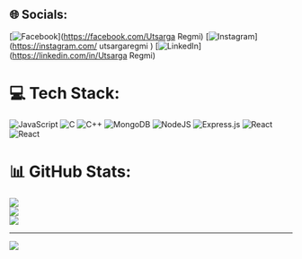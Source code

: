 
## 🌐 Socials:
[![Facebook](https://img.shields.io/badge/Facebook-%231877F2.svg?logo=Facebook&logoColor=white)](https://facebook.com/Utsarga Regmi) [![Instagram](https://img.shields.io/badge/Instagram-%23E4405F.svg?logo=Instagram&logoColor=white)](https://instagram.com/ utsargaregmi ) [![LinkedIn](https://img.shields.io/badge/LinkedIn-%230077B5.svg?logo=linkedin&logoColor=white)](https://linkedin.com/in/Utsarga Regmi) 

# 💻 Tech Stack:
![JavaScript](https://img.shields.io/badge/javascript-%23323330.svg?style=for-the-badge&logo=javascript&logoColor=%23F7DF1E) ![C](https://img.shields.io/badge/c-%2300599C.svg?style=for-the-badge&logo=c&logoColor=white) ![C++](https://img.shields.io/badge/c++-%2300599C.svg?style=for-the-badge&logo=c%2B%2B&logoColor=white) ![MongoDB](https://img.shields.io/badge/MongoDB-%234ea94b.svg?style=for-the-badge&logo=mongodb&logoColor=white) ![NodeJS](https://img.shields.io/badge/node.js-6DA55F?style=for-the-badge&logo=node.js&logoColor=white) ![Express.js](https://img.shields.io/badge/express.js-%23404d59.svg?style=for-the-badge&logo=express&logoColor=%2361DAFB) ![React](https://img.shields.io/badge/react-%2320232a.svg?style=for-the-badge&logo=react&logoColor=%2361DAFB) ![React](https://img.shields.io/badge/react-%2320232a.svg?style=for-the-badge&logo=react&logoColor=%2361DAFB)
# 📊 GitHub Stats:
![](https://github-readme-stats.vercel.app/api?username=utsarga01&theme=dark&hide_border=false&include_all_commits=false&count_private=false)<br/>
![](https://github-readme-streak-stats.herokuapp.com/?user=utsarga01&theme=dark&hide_border=false)<br/>
![](https://github-readme-stats.vercel.app/api/top-langs/?username=utsarga01&theme=dark&hide_border=false&include_all_commits=false&count_private=false&layout=compact)

---
[![](https://visitcount.itsvg.in/api?id=utsarga01&icon=0&color=0)](https://visitcount.itsvg.in)

<!-- Proudly created with GPRM ( https://gprm.itsvg.in ) -->
